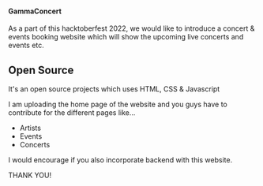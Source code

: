 #### GammaConcert

As a part of this hacktoberfest 2022, we would like to introduce a concert & events booking website which will show the upcoming 
live concerts and events etc. 



## Open Source

It's an open source projects which uses HTML, CSS & Javascript

I am uploading the home page of the website and you guys have to contribute for the different pages like...

- Artists
- Events
- Concerts

I would encourage if you also incorporate backend with this website.

THANK YOU!

